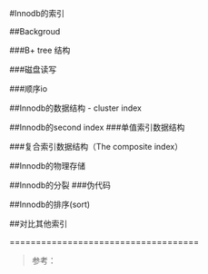 #Innodb的索引


##Backgroud

###B+ tree 结构

###磁盘读写

###顺序io


##Innodb的数据结构 - cluster index

##Innodb的second index
###单值索引数据结构


###复合索引数据结构（The composite index）


##Innodb的物理存储

##Innodb的分裂
###伪代码

##Innodb的排序(sort)


##对比其他索引


















====================================
>参考：
